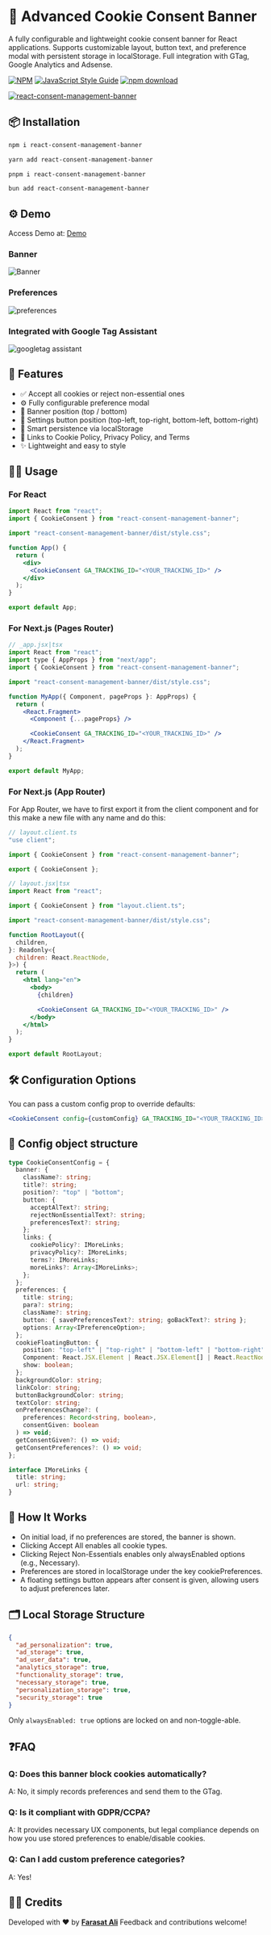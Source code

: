 # 🍪 Advanced Cookie Consent Banner

A fully configurable and lightweight cookie consent banner for React applications. Supports customizable layout, button text, and preference modal with persistent storage in localStorage. Full integration with GTag, Google Analytics and Adsense.

[![NPM](https://img.shields.io/npm/v/react-consent-management-banner.svg)](https://www.npmjs.com/package/react-consent-management-banner) [![JavaScript Style Guide](https://img.shields.io/badge/code_style-standard-brightgreen.svg)](https://standardjs.com)
[![npm download][download-image]][download-url]

[download-image]: https://img.shields.io/npm/dm/react-consent-management-banner.svg
[download-url]: https://npmjs.org/package/react-consent-management-banner

[![react-consent-management-banner](https://nodei.co/npm/react-consent-management-banner.png)](https://npmjs.org/package/react-consent-management-banner)

## 📦 Installation

```bash
npm i react-consent-management-banner

yarn add react-consent-management-banner

pnpm i react-consent-management-banner

bun add react-consent-management-banner
```

## ⚙️ Demo

Access Demo at: [Demo](https://react-consent-management-banner.vercel.app/)

### Banner

![Banner](https://github.com/faraasat/react-consent-management-banner/blob/main/github-imgs/banner.png)

### Preferences

![preferences](https://github.com/faraasat/react-consent-management-banner/blob/main/github-imgs/preferences.png)

### Integrated with Google Tag Assistant

![googletag assistant](https://github.com/faraasat/react-consent-management-banner/blob/main/github-imgs/googletag-assistant.png)

## 🚀 Features

- ✅ Accept all cookies or reject non-essential ones
- ⚙️ Fully configurable preference modal
- 📍 Banner position (top / bottom)
- 📌 Settings button position (top-left, top-right, bottom-left, bottom-right)
- 🧠 Smart persistence via localStorage
- 📜 Links to Cookie Policy, Privacy Policy, and Terms
- ✨ Lightweight and easy to style

## 🧑‍💻 Usage

### For React

```jsx
import React from "react";
import { CookieConsent } from "react-consent-management-banner";

import "react-consent-management-banner/dist/style.css";

function App() {
  return (
    <div>
      <CookieConsent GA_TRACKING_ID="<YOUR_TRACKING_ID>" />
    </div>
  );
}

export default App;
```

### For Next.js (Pages Router)

```jsx
// _app.jsx|tsx
import React from "react";
import type { AppProps } from "next/app";
import { CookieConsent } from "react-consent-management-banner";

import "react-consent-management-banner/dist/style.css";

function MyApp({ Component, pageProps }: AppProps) {
  return (
    <React.Fragment>
      <Component {...pageProps} />

      <CookieConsent GA_TRACKING_ID="<YOUR_TRACKING_ID>" />
    </React.Fragment>
  );
}

export default MyApp;
```

### For Next.js (App Router)

For App Router, we have to first export it from the client component and for this make a new file with any name and do this:

```jsx
// layout.client.ts
"use client";

import { CookieConsent } from "react-consent-management-banner";

export { CookieConsent };
```

```jsx
// layout.jsx|tsx
import React from "react";

import { CookieConsent } from "layout.client.ts";

import "react-consent-management-banner/dist/style.css";

function RootLayout({
  children,
}: Readonly<{
  children: React.ReactNode,
}>) {
  return (
    <html lang="en">
      <body>
        {children}

        <CookieConsent GA_TRACKING_ID="<YOUR_TRACKING_ID>" />
      </body>
    </html>
  );
}

export default RootLayout;
```

## 🛠 Configuration Options

You can pass a custom config prop to override defaults:

```jsx
<CookieConsent config={customConfig} GA_TRACKING_ID="<YOUR_TRACKING_ID>" />
```

## 🔧 Config object structure

```ts
type CookieConsentConfig = {
  banner: {
    className?: string;
    title?: string;
    position?: "top" | "bottom";
    button: {
      acceptAlText?: string;
      rejectNonEssentialText?: string;
      preferencesText?: string;
    };
    links: {
      cookiePolicy?: IMoreLinks;
      privacyPolicy?: IMoreLinks;
      terms?: IMoreLinks;
      moreLinks?: Array<IMoreLinks>;
    };
  };
  preferences: {
    title: string;
    para?: string;
    className?: string;
    button: { savePreferencesText?: string; goBackText?: string };
    options: Array<IPreferenceOption>;
  };
  cookieFloatingButton: {
    position: "top-left" | "top-right" | "bottom-left" | "bottom-right";
    Component: React.JSX.Element | React.JSX.Element[] | React.ReactNode;
    show: boolean;
  };
  backgroundColor: string;
  linkColor: string;
  buttonBackgroundColor: string;
  textColor: string;
  onPreferencesChange?: (
    preferences: Record<string, boolean>,
    consentGiven: boolean
  ) => void;
  getConsentGiven?: () => void;
  getConsentPreferences?: () => void;
};

interface IMoreLinks {
  title: string;
  url: string;
}
```

## 🧠 How It Works

- On initial load, if no preferences are stored, the banner is shown.
- Clicking Accept All enables all cookie types.
- Clicking Reject Non-Essentials enables only alwaysEnabled options (e.g., Necessary).
- Preferences are stored in localStorage under the key cookiePreferences.
- A floating settings button appears after consent is given, allowing users to adjust preferences later.

## 🗂 Local Storage Structure

```json
{
  "ad_personalization": true,
  "ad_storage": true,
  "ad_user_data": true,
  "analytics_storage": true,
  "functionality_storage": true,
  "necessary_storage": true,
  "personalization_storage": true,
  "security_storage": true
}
```

Only `alwaysEnabled: true` options are locked on and non-toggle-able.

## ❓FAQ

### Q: Does this banner block cookies automatically?

A: No, it simply records preferences and send them to the GTag.

### Q: Is it compliant with GDPR/CCPA?

A: It provides necessary UX components, but legal compliance depends on how you use stored preferences to enable/disable cookies.

### Q: Can I add custom preference categories?

A: Yes!

## 🧑‍🎓 Credits

Developed with ❤️ by **[Farasat Ali](https://github.com/faraasat)**
Feedback and contributions welcome!
